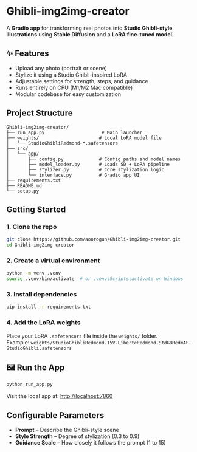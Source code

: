 
#  Ghibli-img2img-creator

A **Gradio app** for transforming real photos into **Studio Ghibli-style illustrations** using **Stable Diffusion** and a **LoRA fine-tuned model**.

## ✨ Features

-  Upload any photo (portrait or scene)  
-  Stylize it using a Studio Ghibli-inspired LoRA  
-  Adjustable settings for strength, steps, and guidance  
-  Runs entirely on CPU (M1/M2 Mac compatible)  
-  Modular codebase for easy customization  

##  Project Structure

```
Ghibli-img2img-creator/
├── run_app.py                     # Main launcher
├── weights/                      # Local LoRA model file
│   └── StudioGhibliRedmond-*.safetensors
├── src/
│   └── app/
│       ├── config.py             # Config paths and model names
│       ├── model_loader.py       # Loads SD + LoRA pipeline
│       ├── stylizer.py           # Core stylization logic
│       └── interface.py          # Gradio app UI
├── requirements.txt
├── README.md
└── setup.py
```

##  Getting Started

### 1. Clone the repo

```bash
git clone https://github.com/aoorogun/Ghibli-img2img-creator.git
cd Ghibli-img2img-creator
```

### 2. Create a virtual environment

```bash
python -m venv .venv
source .venv/bin/activate  # or .venv\Scripts\activate on Windows
```

### 3. Install dependencies

```bash
pip install -r requirements.txt
```

### 4. Add the LoRA weights

Place your LoRA `.safetensors` file inside the `weights/` folder.  
Example: `weights/StudioGhibliRedmond-15V-LiberteRedmond-StdGBRedmAF-StudioGhibli.safetensors`

## 🖼 Run the App

```bash
python run_app.py
```

Visit the local app at: [http://localhost:7860](http://localhost:7860)

##  Configurable Parameters

- **Prompt** – Describe the Ghibli-style scene  
- **Style Strength** – Degree of stylization (0.3 to 0.9)  
- **Guidance Scale** – How closely it follows the prompt (1 to 15)  
